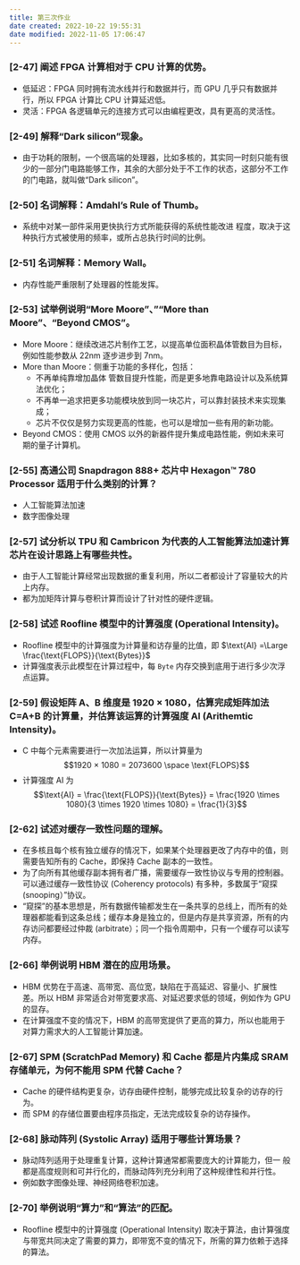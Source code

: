 ```yaml
---
title: 第三次作业
date created: 2022-10-22 19:55:31
date modified: 2022-11-05 17:06:47
---
```


### [2-47] 阐述 FPGA 计算相对于 CPU 计算的优势。

- 低延迟：FPGA 同时拥有流水线并行和数据并行，而 GPU 几乎只有数据并行，所以 FPGA 计算比 CPU 计算延迟低。
- 灵活：FPGA 各逻辑单元的连接方式可以由编程更改，具有更高的灵活性。

### [2-49] 解释“Dark silicon”现象。

- 由于功耗的限制，一个很高端的处理器，比如多核的，其实同一时刻只能有很少的一部分门电路能够工作，其余的大部分处于不工作的状态，这部分不工作的门电路，就叫做“Dark silicon”。

### [2-50] 名词解释：Amdahl’s Rule of Thumb。

- 系统中对某一部件采用更快执行方式所能获得的系统性能改进 程度，取决于这种执行方式被使用的频率，或所占总执行时间的比例。

### [2-51] 名词解释：Memory Wall。

- 内存性能严重限制了处理器的性能发挥。

### [2-53] 试举例说明“More Moore”、”“More than Moore”、“Beyond CMOS”。

- More Moore：继续改进芯片制作工艺，以提高单位面积晶体管数目为目标，例如性能参数从 22nm 逐步进步到 7nm。
- More than Moore：侧重于功能的多样化，包括：
	- 不再单纯靠增加晶体 管数目提升性能，而是更多地靠电路设计以及系统算法优化；
	- 不再单一追求把更多功能模块放到同一块芯片，可以靠封装技术来实现集成；
	- 芯片不仅仅是努力实现更高的性能，也可以是增加一些有用的新功能。
- Beyond CMOS：使用 CMOS 以外的新器件提升集成电路性能，例如未来可期的量子计算机。

### [2-55] 高通公司 Snapdragon 888+ 芯片中 Hexagon™ 780 Processor 适用于什么类别的计算？

- 人工智能算法加速
- 数字图像处理

### [2-57] 试分析以 TPU 和 Cambricon 为代表的人工智能算法加速计算芯片在设计思路上有哪些共性。

- 由于人工智能计算经常出现数据的重复利用，所以二者都设计了容量较大的片上内存。
- 都为加矩阵计算与卷积计算而设计了针对性的硬件逻辑。

### [2-58] 试述 Roofline 模型中的计算强度 (Operational Intensity)。

- Roofline 模型中的计算强度为计算量和访存量的比值，即 $\text{AI} =\Large \frac{\text{FLOPS}}{\text{Bytes}}$
- 计算强度表示此模型在计算过程中，每 `Byte` 内存交换到底用于进行多少次浮点运算。

### [2-59] 假设矩阵 A、B 维度是 1920 × 1080，估算完成矩阵加法 C=A+B 的计算量，并估算该运算的计算强度 AI (Arithemtic Intensity)。

- C 中每个元素需要进行一次加法运算，所以计算量为 $$1920 × 1080 = 2073600 \space \text{FLOPS}$$
- 计算强度 AI 为 $$\text{AI} = \frac{\text{FLOPS}}{\text{Bytes}} = \frac{1920 \times 1080}{3 \times 1920 \times 1080} = \frac{1}{3}$$

### [2-62] 试述对缓存一致性问题的理解。

- 在多核且每个核有独立缓存的情况下，如果某个处理器更改了内存中的值，则需要告知所有的 Cache，即保持 Cache 副本的一致性。
- 为了向所有其他缓存副本拥有者广播，需要缓存一致性协议与专用的控制器。可以通过缓存一致性协议 (Coherency protocols) 有多种，多数属于“窥探 (snooping）”协议。
- “窥探”的基本思想是，所有数据传输都发生在一条共享的总线上，而所有的处理器都能看到这条总线；缓存本身是独立的，但是内存是共享资源，所有的内存访问都要经过仲裁 (arbitrate）；同一个指令周期中，只有一个缓存可以读写内存。

### [2-66] 举例说明 HBM 潜在的应用场景。

- HBM 优势在于高速、高带宽、高位宽，缺陷在于高延迟、容量小、扩展性差。所以 HBM 非常适合对带宽要求高、对延迟要求低的领域，例如作为 GPU 的显存。
- 在计算强度不变的情况下，HBM 的高带宽提供了更高的算力，所以也能用于对算力需求大的人工智能计算加速。

### [2-67] SPM (ScratchPad Memory) 和 Cache 都是片内集成 SRAM 存储单元，为何不能用 SPM 代替 Cache？

- Cache 的硬件结构更复杂，访存由硬件控制，能够完成比较复杂的访存的行为。
- 而 SPM 的存储位置要由程序员指定，无法完成较复杂的访存操作。

### [2-68] 脉动阵列 (Systolic Array) 适用于哪些计算场景？

- 脉动阵列适用于处理重复计算，这种计算通常都需要庞大的计算能力，但一 般都是高度规则和可并行化的，而脉动阵列充分利用了这种规律性和并行性。
- 例如数字图像处理、神经网络卷积加速。

### [2-70] 举例说明“算力”和“算法”的匹配。

- Roofline 模型中的计算强度 (Operational Intensity) 取决于算法，由计算强度与带宽共同决定了需要的算力，即带宽不变的情况下，所需的算力依赖于选择的算法。
